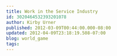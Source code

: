 ```yaml
---
title: Work in the Service Industry
id: 3020464532393201078
author: Kirby Urner
published: 2012-03-09T00:44:00.000-08:00
updated: 2012-04-09T23:18:19.508-07:00
blog: world_game
tags: 
---
```


